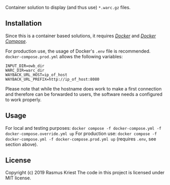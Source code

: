 Container solution to display (and thus use) `*.warc.gz` files.

## Installation

Since this is a container based solutions, it requires [_Docker_](https://www.docker.com/) and [_Docker Compose_](https://docs.docker.com/compose/).

For production use, the usage of Docker's `.env` file is recommended. `docker-compose.prod.yml` allows the following variables:

```
INPUT_DIR=owb_dir
WARC_DIR=warc_dir
WAYBACK_URL_HOST=ip_of_host
WAYBACK_URL_PREFIX=http://ip_of_host:8080
```

Please note that while the hostname does work to make a first connection and therefore can be forwarded to users, the software needs a configured to work properly.

## Usage

For local and testing purposes: `docker compose -f docker-compose.yml -f docker-compose.override.yml up`
For production use: `docker compose -f docker-compose.yml -f docker-compose.prod.yml up` (requires `.env`, see section above).

## License

Copyright (c) 2019 Rasmus Kriest
The code in this project is licensed under MIT license.
